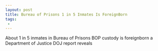 ```yaml
---
layout: post
title: Bureau of Prisons 1 in 5 Inmates Is ForeignBorn
tags:
 -
---
```

About 1 in 5 inmates in Bureau of Prisons BOP custody is foreignborn a Department of Justice DOJ report reveals
